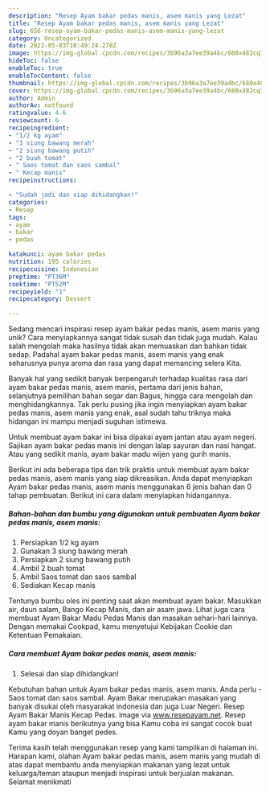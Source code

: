 ```yaml
---
description: "Resep Ayam bakar pedas manis, asem manis yang Lezat"
title: "Resep Ayam bakar pedas manis, asem manis yang Lezat"
slug: 656-resep-ayam-bakar-pedas-manis-asem-manis-yang-lezat
category: Uncategorized
date: 2022-05-03T10:49:24.278Z
image: https://img-global.cpcdn.com/recipes/3b96a3a7ee39a4bc/680x482cq70/ayam-bakar-pedas-manis-asem-manis-foto-resep-utama.jpg
hideToc: false
enableToc: true
enableTocContent: false
thumbnail: https://img-global.cpcdn.com/recipes/3b96a3a7ee39a4bc/680x482cq70/ayam-bakar-pedas-manis-asem-manis-foto-resep-utama.jpg
cover: https://img-global.cpcdn.com/recipes/3b96a3a7ee39a4bc/680x482cq70/ayam-bakar-pedas-manis-asem-manis-foto-resep-utama.jpg
author: Admin
authorAv: notfound
ratingvalue: 4.6
reviewcount: 6
recipeingredient:
- "1/2 kg ayam"
- "3 siung bawang merah"
- "2 siung bawang putih"
- "2 buah tomat"
- " Saos tomat dan saos sambal"
- " Kecap manis"
recipeinstructions:

- "Sudah jadi dan siap dihidangkan!"
categories:
- Resep
tags:
- ayam
- bakar
- pedas

katakunci: ayam bakar pedas 
nutrition: 195 calories
recipecuisine: Indonesian
preptime: "PT36M"
cooktime: "PT52M"
recipeyield: "1"
recipecategory: Dessert

---
```





Sedang mencari inspirasi resep ayam bakar pedas manis, asem manis yang unik? Cara menyiapkannya sangat tidak susah dan tidak juga mudah. Kalau salah mengolah maka hasilnya tidak akan memuaskan dan bahkan tidak sedap. Padahal ayam bakar pedas manis, asem manis yang enak seharusnya punya aroma dan rasa yang dapat memancing selera Kita.





Banyak hal yang sedikit banyak berpengaruh terhadap kualitas rasa dari ayam bakar pedas manis, asem manis, pertama dari jenis bahan, selanjutnya pemilihan bahan segar dan Bagus, hingga cara mengolah dan menghidangkannya. Tak perlu pusing jika ingin menyiapkan ayam bakar pedas manis, asem manis yang enak,      asal sudah tahu triknya maka hidangan ini mampu menjadi suguhan istimewa.














Untuk membuat ayam bakar ini bisa dipakai ayam jantan atau ayam negeri. Sajikan ayam bakar pedas manis ini dengan lalap sayuran dan nasi hangat. Atau yang sedikit manis, ayam bakar madu wijen yang gurih manis.






Berikut ini ada beberapa tips dan trik praktis untuk membuat ayam bakar pedas manis, asem manis yang siap dikreasikan. Anda dapat menyiapkan Ayam bakar pedas manis, asem manis menggunakan 6 jenis bahan dan 0 tahap pembuatan. Berikut ini cara dalam menyiapkan hidangannya.

<!--inarticleads1-->

##### Bahan-bahan dan bumbu yang digunakan untuk pembuatan Ayam bakar pedas manis, asem manis:

1. Persiapkan 1/2 kg ayam
1. Gunakan 3 siung bawang merah
1. Persiapkan 2 siung bawang putih
1. Ambil 2 buah tomat
1. Ambil  Saos tomat dan saos sambal
1. Sediakan  Kecap manis


Tentunya bumbu oles ini penting saat akan membuat ayam bakar. Masukkan air, daun salam, Bango Kecap Manis, dan air asam jawa. Lihat juga cara membuat Ayam Bakar Madu Pedas Manis dan masakan sehari-hari lainnya. Dengan memakai Cookpad, kamu menyetujui Kebijakan Cookie dan Ketentuan Pemakaian. 

<!--inarticleads2-->

##### Cara membuat Ayam bakar pedas manis, asem manis:


1. Selesai dan siap dihidangkan!

Kebutuhan bahan untuk Ayam bakar pedas manis, asem manis. Anda perlu - Saos tomat dan saos sambal. Ayam Bakar merupakan masakan yang banyak disukai oleh masyarakat indonesia dan juga Luar Negeri. Resep Ayam Bakar Manis Kecap Pedas. image via www.resepayam.net. Resep ayam bakar manis berikutnya yang bisa Kamu coba ini sangat cocok buat Kamu yang doyan banget pedes. 

Terima kasih telah menggunakan resep yang kami tampilkan di halaman ini. Harapan kami, olahan Ayam bakar pedas manis, asem manis yang mudah di atas dapat membantu anda menyiapkan makanan yang lezat untuk keluarga/teman ataupun menjadi inspirasi untuk berjualan makanan. Selamat menikmati
